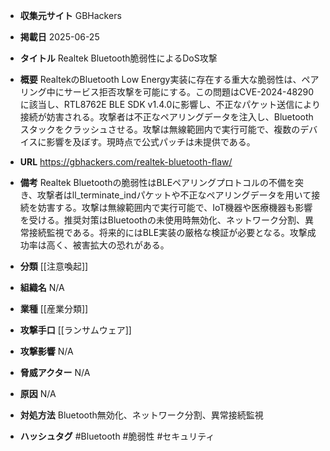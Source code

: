 - **収集元サイト**
GBHackers

- **掲載日**
2025-06-25

- **タイトル**
Realtek Bluetooth脆弱性によるDoS攻撃

- **概要**
RealtekのBluetooth Low Energy実装に存在する重大な脆弱性は、ペアリング中にサービス拒否攻撃を可能にする。この問題はCVE-2024-48290に該当し、RTL8762E BLE SDK v1.4.0に影響し、不正なパケット送信により接続が妨害される。攻撃者は不正なペアリングデータを注入し、Bluetoothスタックをクラッシュさせる。攻撃は無線範囲内で実行可能で、複数のデバイスに影響を及ぼす。現時点で公式パッチは未提供である。

- **URL**
https://gbhackers.com/realtek-bluetooth-flaw/

- **備考**
Realtek Bluetoothの脆弱性はBLEペアリングプロトコルの不備を突き、攻撃者はll_terminate_indパケットや不正なペアリングデータを用いて接続を妨害する。攻撃は無線範囲内で実行可能で、IoT機器や医療機器も影響を受ける。推奨対策はBluetoothの未使用時無効化、ネットワーク分割、異常接続監視である。将来的にはBLE実装の厳格な検証が必要となる。攻撃成功率は高く、被害拡大の恐れがある。

- **分類**
[[注意喚起]]

- **組織名**
N/A

- **業種**
[[産業分類]]

- **攻撃手口**
[[ランサムウェア]]

- **攻撃影響**
N/A

- **脅威アクター**
N/A

- **原因**
N/A

- **対処方法**
Bluetooth無効化、ネットワーク分割、異常接続監視

- **ハッシュタグ**
#Bluetooth #脆弱性 #セキュリティ
